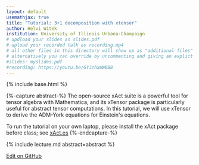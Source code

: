 ```yaml
---
layout: default
usemathjax: true
title: "Tutorial: 3+1 decomposition with xtensor"
author: Helvi Witek
institution: University of Illinois Urbana-Champaign
# updload your slides as slides.pdf
# upload your recorded talk as recording.mp4
# all other files in this directory will show up as "additional files"
# alternatively you can override by uncommenting and giving an explict URL:
#slides: myslides.pdf
#recording: https://youtu.be/GYJzhxWWBB8
---
```

{% include base.html %}

{%-capture abstract-%}
The open-source xAct suite is a powerful tool for tensor algebra with Mathematica, and its xTensor package is particularly useful for abstract tensor computations. In this tutorial, we will use xTensor to derive the ADM-York equations for Einstein's equations.

To run the tutorial on your own laptop, please install the xAct package before class; see [xAct.es](http://www.xact.es)
{%-endcapture-%}

<div class="col-xs-12" markdown="1">
{% include lecture.md abstract=abstract %}

[Edit on GitHub](https://github.com/EinsteinToolkit/et2021uiuc/edit/master/{{page.path}})
</div>
